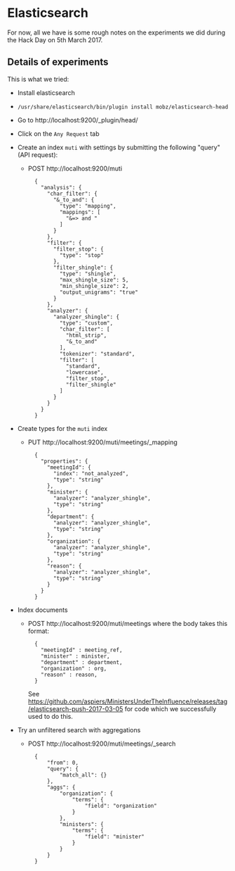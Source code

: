 # Elasticsearch

For now, all we have is some rough notes on the experiments we did
during the Hack Day on 5th March 2017.

## Details of experiments

This is what we tried:

- Install elasticsearch

- `/usr/share/elasticsearch/bin/plugin install mobz/elasticsearch-head`

- Go to http://localhost:9200/_plugin/head/

- Click on the `Any Request` tab

- Create an index `muti` with settings by submitting the following
  "query" (API request):

    - POST http://localhost:9200/muti

            {
              "analysis": {
                "char_filter": {
                  "&_to_and": {
                    "type": "mapping",
                    "mappings": [
                      "&=> and "
                    ]
                  }
                },
                "filter": {
                  "filter_stop": {
                    "type": "stop"
                  },
                  "filter_shingle": {
                    "type": "shingle",
                    "max_shingle_size": 5,
                    "min_shingle_size": 2,
                    "output_unigrams": "true"
                  }
                },
                "analyzer": {
                  "analyzer_shingle": {
                    "type": "custom",
                    "char_filter": [
                      "html_strip",
                      "&_to_and"
                    ],
                    "tokenizer": "standard",
                    "filter": [
                      "standard",
                      "lowercase",
                      "filter_stop",
                      "filter_shingle"
                    ]
                  }
                }
              }
            }

- Create types for the `muti` index

    - PUT http://localhost:9200/muti/meetings/_mapping

            {
              "properties": {
                "meetingId": {
                  "index": "not_analyzed",
                  "type": "string"
                },
                "minister": {
                  "analyzer": "analyzer_shingle",
                  "type": "string"
                },
                "department": {
                  "analyzer": "analyzer_shingle",
                  "type": "string"
                },
                "organization": {
                  "analyzer": "analyzer_shingle",
                  "type": "string"
                },
                "reason": {
                  "analyzer": "analyzer_shingle",
                  "type": "string"
                }
              }
            }

- Index documents

    - POST http://localhost:9200/muti/meetings where the body takes
      this format:

            {
              "meetingId" : meeting_ref,
              "minister" : minister,
              "department" : department,
              "organization" : org,
              "reason" : reason,
            }

      See https://github.com/aspiers/MinistersUnderTheInfluence/releases/tag/elasticsearch-push-2017-03-05
      for code which we successfully used to do this.

- Try an unfiltered search with aggregations

    - POST http://localhost:9200/muti/meetings/_search

            {
                "from": 0,
                "query": {
                    "match_all": {}
                },
                "aggs": {
                    "organization": {
                        "terms": {
                            "field": "organization"
                        }
                    },
                    "ministers": {
                        "terms": {
                            "field": "minister"
                        }
                    }
                }
            }
